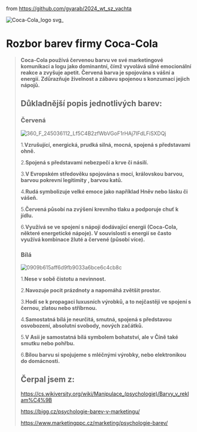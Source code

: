 from <https://github.com/gyarab/2024_wt_sz_vachta>

![Coca-Cola_logo svg_](https://github.com/user-attachments/assets/ed59dc2b-045a-410e-9e57-6534b4940c04)
# Rozbor barev firmy Coca-Cola
>**Coca-Cola používá červenou barvu ve své marketingové komunikaci a logu jako dominantní,
čímž vyvolává silné emocionální reakce a zvyšuje apetit. Červená barva je spojována s vášní a energií.
Zdůrazňuje živelnost a zábavu spojenou s konzumací jejich nápojů.**
>## Důkladnější popis jednotlivých barev:
>### Červená
>![360_F_245036112_Lf5C4B2zfWbVGoF1rHAj7IFdLFiSXDQj](https://github.com/user-attachments/assets/8ad7200b-2ac9-44af-81ef-9495a390053b)
>
>1.**Vzrušující, energická, prudká silná, mocná, spojená s představami ohně.**
>
>2.**Spojená s představami nebezpečí a krve či násilí.**
>
>3.**V Evropském středověku spojována s mocí, královskou barvou, barvou pokrevní legitimity , barvou katů.**
>
>4.**Rudá symbolizuje velké emoce jako například Hněv nebo lásku či vášeň.**
>
>5.**Červená působí na zvýšení krevního tlaku a podporuje chuť k jídlu.**
>
>6.**Využívá se ve spojení s nápoji dodávající energii (Coca-Cola, některé energetické nápoje). V souvislosti s energií se často využívá kombinace žluté a červené (působí více).**
>### Bílá
>![0909b615aff6d9fb9033a6bce6c4cb8c](https://github.com/user-attachments/assets/2cae328d-4642-4d72-b6d0-d2377d5f79a8)
>
>1.**Nese v sobě čistotu a nevinnost.**
>
>2.**Navozuje pocit prázdnoty a napomáhá zvětšit prostor.**
>
>3.**Hodí se k propagaci luxusních výrobků, a to nejčastěji ve spojení s černou, zlatou nebo stříbrnou.**
>
>4.**Samostatná bílá je neurčitá, smutná, spojená s představou osvobození, absolutní svobody, nových začátků.**
>
>5.**V Asii je samostatná bílá symbolem bohatství, ale v Číně také smutku nebo pohřbu.**
>
>6.**Bílou barvu si spojujeme s mléčnými výrobky, nebo elektronikou do domácnosti.**
>## Čerpal jsem z:
>
>https://cs.wikiversity.org/wiki/Manipulace_(psychologie)/Barvy_v_reklam%C4%9B
>
>https://bigg.cz/psychologie-barev-v-marketingu/
>
>https://www.marketingppc.cz/marketing/psychologie-barev/



